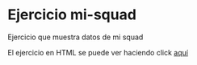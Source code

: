 # Ejercicio mi-squad
Ejercicio que muestra datos de mi squad

El ejercicio en HTML se puede ver haciendo click [aquí](https://sagicary.github.io/mi-squad/)
